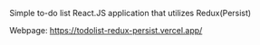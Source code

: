Simple to-do list React.JS application that utilizes Redux(Persist)

Webpage: https://todolist-redux-persist.vercel.app/

